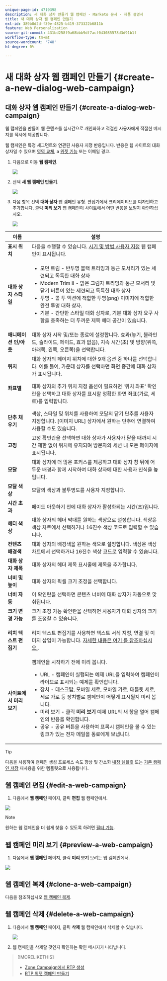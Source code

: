 ```yaml
---
unique-page-id: 4719398
description: 새 대화 상자 만들기 웹 캠페인 - Marketo 문서 - 제품 설명서
title: 새 대화 상자 웹 캠페인 만들기
exl-id: 389b0d2d-f39e-4825-b419-373322b6811b
feature: Web Personalization
source-git-commit: 431bd258f9a68bbb9df7acf043085578d3d91b1f
workflow-type: tm+mt
source-wordcount: '748'
ht-degree: 0%

---
```


# 새 대화 상자 웹 캠페인 만들기 {#create-a-new-dialog-web-campaign}

## 대화 상자 웹 캠페인 만들기 {#create-a-dialog-web-campaign}

웹 캠페인을 만들어 웹 콘텐츠를 실시간으로 개인화하고 적절한 사용자에게 적절한 메시지를 적시에 제공합니다.

웹 캠페인은 특정 세그먼트와 연관된 사용자 지정 반응입니다. 반응은 웹 사이트의 대화 상자일 수 있으며 [영역 교체](/help/marketo/product-docs/web-personalization/working-with-web-campaigns/create-a-new-in-zone-web-campaign.md), a [위젯 기능](/help/marketo/product-docs/web-personalization/working-with-web-campaigns/create-a-new-widget-web-campaign.md) 또는 이메일 경고.

1. 다음으로 이동 **웹 캠페인**.

   ![](assets/image2016-8-18-15-3a48-3a45.png)

1. 선택 **새 웹 캠페인 만들기**.

   ![](assets/image2016-11-4-10-3a58-3a32.png)

1. 다음 항목 선택 **대화 상자** 웹 캠페인 유형. 편집기에서 크리에이티브를 디자인하고 추가합니다. 클릭 **미리 보기** 웹 캠페인이 사이트에서 어떤 반응을 보일지 확인하십시오.

   ![](assets/new-3.png)

<table> 
 <thead> 
  <tr> 
   <th colspan="1" rowspan="1">이름</th> 
   <th colspan="1" rowspan="1">설명</th> 
  </tr> 
 </thead> 
 <tbody> 
  <tr> 
   <td colspan="1"><strong>표시 위치</strong></td> 
   <td colspan="1">다음을 수행할 수 있습니다. <a href="/help/marketo/product-docs/web-personalization/working-with-web-campaigns/set-how-your-web-campaign-displays.md" rel="nofollow">시기 및 방법 사용자 지정</a> 웹 캠페인이 표시됩니다.</td> 
  </tr> 
  <tr> 
   <td colspan="1" rowspan="1"><strong>대화 상자 스타일</strong></td> 
   <td colspan="1" rowspan="1"> 
    <ul> 
     <li>모던 트림 - 반투명 블랙 트리밍과 둥근 모서리가 있는 세련되고 독특한 대화 상자</li> 
     <li>Modern Trim II - 밝은 그림자 트리밍과 둥근 모서리 및 닫기 버튼이 있는 세련되고 독특한 대화 상자</li> 
     <li>투명 - 콜 투 액션에 적합한 투명(png) 이미지에 적합한 완전 투명 대화 상자. </li> 
     <li>기본 - 간단한 스타일 대화 상자로, 기본 대화 상자 요구 사항을 충족하는 더 두꺼운 제목 헤더 공간이 있습니다.</li> 
    </ul></td> 
  </tr> 
  <tr> 
   <td colspan="1"><strong>애니메이션 인/아웃</strong></td> 
   <td colspan="1">대화 상자 시작 및/또는 종료에 설정합니다. 효과(놓기, 블라인드, 슬라이드, 페이드, 효과 없음), 지속 시간(초) 및 방향(위쪽, 아래쪽, 왼쪽, 오른쪽)을 선택합니다.</td> 
  </tr> 
  <tr> 
   <td colspan="1" rowspan="1"><p><strong>위치</strong></p></td> 
   <td colspan="1" rowspan="1">대화 상자의 페이지 위치에 대한 9개 옵션 중 하나를 선택합니다. 예를 들어, 가운데 상자를 선택하면 화면 중간에 대화 상자가 표시됩니다.</td> 
  </tr> 
  <tr> 
   <td colspan="1" rowspan="1"><p><strong>좌표별</strong></p><p><br></p></td> 
   <td colspan="1" rowspan="1">대화 상자의 추가 위치 지정 옵션이 필요하면 '위치 좌표' 확인란을 선택하고 대화 상자를 표시할 정확한 화면 좌표(가로, 세로)를 입력합니다.</td> 
  </tr> 
  <tr> 
   <td colspan="1"><strong>단추 채우기</strong></td> 
   <td colspan="1">색상, 스타일 및 위치를 사용하여 모달의 닫기 단추를 사용자 지정합니다. [이미지 URL] 상자에서 원하는 단추에 연결하여 사용할 수도 있습니다.</td> 
  </tr> 
  <tr> 
   <td colspan="1"><strong>고정</strong></td> 
   <td colspan="1">고정 확인란을 선택하면 대화 상자가 사용자가 닫을 때까지 시간 제한 없이 위치에 유지되며 방문자의 세션 내 모든 페이지에 표시됩니다.</td> 
  </tr> 
  <tr> 
   <td colspan="1"><strong>모달</strong></td> 
   <td colspan="1">대화 상자에 더 많은 포커스를 제공하고 대화 상자 창 뒤에 어두운 배경과 함께 시작하여 대화 상자에 대한 사용자 인식을 높입니다.</td> 
  </tr> 
  <tr> 
   <td colspan="1"><strong>모달 색상</strong></td> 
   <td colspan="1">모달의 색상과 불투명도를 사용자 지정합니다.</td> 
  </tr> 
  <tr> 
   <td colspan="1"><strong>시간 초과 </strong></td> 
   <td colspan="1">페이드 아웃하기 전에 대화 상자가 활성화되는 시간(초)입니다.</td> 
  </tr> 
  <tr> 
   <td colspan="1"><strong>헤더 색상</strong></td> 
   <td colspan="1">대화 상자의 헤더 막대를 원하는 색상으로 설정합니다. 색상은 색상 차트에서 선택하거나 16진수 색상 코드로 입력할 수 있습니다. </td> 
  </tr> 
  <tr> 
   <td colspan="1"><strong>컨텐츠 배경색 </strong></td> 
   <td colspan="1">대화 상자의 배경색을 원하는 색으로 설정합니다. 색상은 색상 차트에서 선택하거나 16진수 색상 코드로 입력할 수 있습니다. </td> 
  </tr> 
  <tr> 
   <td colspan="1"><strong>대화 상자 제목</strong></td> 
   <td colspan="1">대화 상자의 헤더 제목 표시줄에 제목을 추가합니다.</td> 
  </tr> 
  <tr> 
   <td colspan="1"><strong>너비 및 높이</strong></td> 
   <td colspan="1">대화 상자의 픽셀 크기 조정을 선택합니다.</td> 
  </tr> 
  <tr> 
   <td colspan="1"><strong>너비 자동</strong></td> 
   <td colspan="1">이 확인란을 선택하면 콘텐츠 너비에 대화 상자가 자동으로 맞춰집니다.</td> 
  </tr> 
  <tr> 
   <td colspan="1"><strong>크기 변경 가능 </strong></td> 
   <td colspan="1">크기 조정 가능 확인란을 선택하면 사용자가 대화 상자의 크기를 조정할 수 있습니다.</td> 
  </tr> 
  <tr> 
   <td colspan="1"><strong>리치 텍스트 편집기</strong></td> 
   <td colspan="1"><p>리치 텍스트 편집기를 사용하면 텍스트 서식 지정, 연결 및 이미지 삽입이 가능합니다. <a href="/help/marketo/product-docs/web-personalization/working-with-web-campaigns/using-the-web-personalization-rich-text-editor.md">자세한 내용은 여기 를 참조하십시오.</a>.</p></td> 
  </tr> 
  <tr> 
   <td colspan="1"><strong>사이트에서 미리 보기</strong></td> 
   <td colspan="1">캠페인을 시작하기 전에 미리 봅니다.<br> 
    <ul> 
     <li>URL - 캠페인이 실행되는 예제 URL을 입력하여 캠페인이 라이브로 표시되는 예제를 확인합니다.</li> 
     <li>장치 - 데스크탑, 모바일 세로, 모바일 가로, 태블릿 세로, 세로 가로 등 장치별로 캠페인이 어떻게 표시될지 미리 봅니다.<br></li> 
     <li>미리 보기 - 클릭 <strong>미리 보기 </strong>예제 URL의 새 창을 열어 캠페인의 반응을 확인합니다. </li> 
     <li>공유 - 공유 버튼을 사용하여 프록시 캠페인을 볼 수 있는 링크가 있는 전자 메일을 동료에게 보냅니다.</li> 
    </ul></td> 
  </tr> 
 </tbody> 
</table>

>[!TIP]
>
>다음을 사용하여 캠페인 생성 프로세스 속도 향상 및 간소화 [내장 템플릿](/help/marketo/product-docs/web-personalization/using-templates/using-templates-to-create-web-campaigns.md) 또는 [기존 캠페인 저장](/help/marketo/product-docs/web-personalization/using-templates/using-templates-to-create-web-campaigns.md) 재사용을 위한 템플릿으로 사용됩니다.

## 웹 캠페인 편집 {#edit-a-web-campaign}

1. 다음에서 **웹 캠페인** 페이지, 클릭 **편집** 웹 캠페인에서.

![](assets/image2016-11-4-11-3a6-3a19.png)

>[!NOTE]
>
>원하는 웹 캠페인을 더 쉽게 찾을 수 있도록 하려면 [필터 기능](/help/marketo/product-docs/web-personalization/working-with-web-campaigns/filter-web-campaigns.md).

## 웹 캠페인 미리 보기 {#preview-a-web-campaign}

1. 다음에서 **웹 캠페인** 페이지, 클릭 **미리 보기** 보려는 웹 캠페인에서.

![](assets/image2016-11-4-11-3a8-3a58.png)

## 웹 캠페인 복제 {#clone-a-web-campaign}

다음을 참조하십시오 [웹 캠페인 복제](/help/marketo/product-docs/web-personalization/working-with-web-campaigns/clone-a-web-campaign.md).

## 웹 캠페인 삭제 {#delete-a-web-campaign}

1. 다음에서 **웹 캠페인** 페이지, 클릭 **삭제** 웹 캠페인에서 삭제할 수 있습니다.

   ![](assets/web-campaigns-1-delete-hand.png)

1. 웹 캠페인을 삭제할 것인지 확인하는 확인 메시지가 나타납니다.

>[!MORELIKETHIS]
>
>* [Zone Campaign에서 RTP 생성](/help/marketo/product-docs/web-personalization/working-with-web-campaigns/create-a-new-in-zone-web-campaign.md)
>* [RTP 위젯 캠페인 만들기](/help/marketo/product-docs/web-personalization/working-with-web-campaigns/create-a-new-widget-web-campaign.md)
